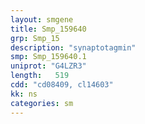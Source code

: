```yaml
---
layout: smgene
title: Smp_159640
grp: Smp_15
description: "synaptotagmin"
smp: Smp_159640.1
uniprot: "G4LZR3"
length:   519
cdd: "cd08409, cl14603"
kk: ns
categories: sm
---
```


